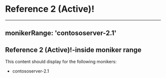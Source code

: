 # Reference 2 (Active)!
---
monikerRange: 'contososerver-2.1'
---

## Reference 2 (Active)!-inside moniker range

This content should display for the following monikers:

* contososerver-2.1
